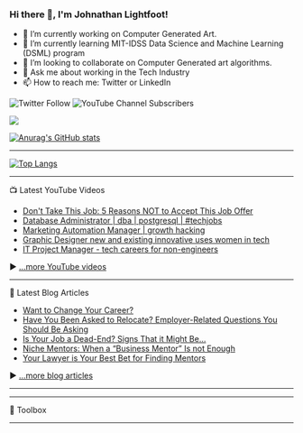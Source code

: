 ### Hi there 👋, I'm Johnathan Lightfoot!

<!--
**Exnav29/Exnav29** is a ✨ _special_ ✨ repository because its `README.md` (this file) appears on your GitHub profile.

Here are some ideas to get you started:

- 🔭 I’m currently working on ...
- 🌱 I’m currently learning ...
- 👯 I’m looking to collaborate on ...
- 🤔 I’m looking for help with ...
- 💬 Ask me about ...
- 📫 How to reach me: ...
- 😄 Pronouns: ...
- ⚡ Fun fact: ...
-->
- 🔭 I’m currently working on Computer Generated Art.
- 🌱 I’m currently learning MIT-IDSS Data Science and Machine Learning (DSML) program
- 👯 I’m looking to collaborate on Computer Generated art algorithms.
- 💬 Ask me about working in the Tech Industry
- 📫 How to reach me: Twitter or LinkedIn

![Twitter Follow](https://img.shields.io/twitter/follow/exnav29?style=plastic)     ![YouTube Channel Subscribers](https://img.shields.io/youtube/channel/subscribers/UCqgYXRrRiqrssrf53Vj4rvg?style=plastic)

![](https://komarev.com/ghpvc/?username=your-github-Exnav29&style=for-the-badge)

[![Anurag's GitHub stats](https://github-readme-stats.vercel.app/api?username=Exnav29&show_icons=true&theme=algolia)](https://github.com/anuraghazra/github-readme-stats)

---

[![Top Langs](https://github-readme-stats.vercel.app/api/top-langs/?username=exnav29&hide=java,html,css&theme=radical)](https://github.com/anuraghazra/github-readme-stats)

---

📺 Latest YouTube Videos

<!-- YOUTUBE-VIDEOS-LIST:START -->
- [Don&#39;t Take This Job: 5 Reasons NOT to Accept This Job Offer](https://www.youtube.com/watch?v=DVPSIlS4Wac)
- [Database Administrator |  dba |  postgresql | #techjobs](https://www.youtube.com/watch?v=ibQ2SlaAHvQ)
- [Marketing Automation Manager | growth hacking](https://www.youtube.com/watch?v=WvUaYhmuxzU)
- [Graphic Designer  new and existing innovative uses women in tech](https://www.youtube.com/watch?v=t2uJoAdlwA0)
- [IT Project Manager - tech careers for non-engineers](https://www.youtube.com/watch?v=Z1X1QGBaA38)
<!-- YOUTUBE-VIDEOS-LIST:END -->


▶ [...more YouTube videos](https://www.youtube.com/channel/UCw1ImC2Ybtju74ble3ldzmg?sub_confirmation=1)

---

📘 Latest Blog Articles

<!-- BLOG-POST-LIST:START -->
- [Want to Change Your Career?](https://medium.com/@exnav29/want-to-change-your-career-a8d970082fe3?source=rss-dce3a1ee8891------2)
- [Have You Been Asked to Relocate? Employer-Related Questions You Should Be Asking](https://medium.com/@exnav29/have-you-been-asked-to-relocate-employer-related-questions-you-should-be-asking-90d0ba3ac3b5?source=rss-dce3a1ee8891------2)
- [Is Your Job a Dead-End? Signs That it Might Be…](https://medium.com/@exnav29/is-your-job-a-dead-end-signs-that-it-might-be-139d5b2d36ca?source=rss-dce3a1ee8891------2)
- [Niche Mentors: When a “Business Mentor” Is not Enough](https://medium.com/@exnav29/niche-mentors-when-a-business-mentor-is-not-enough-df10cc0811c6?source=rss-dce3a1ee8891------2)
- [Your Lawyer is Your Best Bet for Finding Mentors](https://medium.com/@exnav29/your-lawyer-is-your-best-bet-for-finding-mentors-34dce968b5a3?source=rss-dce3a1ee8891------2)
<!-- BLOG-POST-LIST:END -->

▶ [...more blog articles](https://medium.com/@exnav29)

---


---

🧰 Toolbox


---
